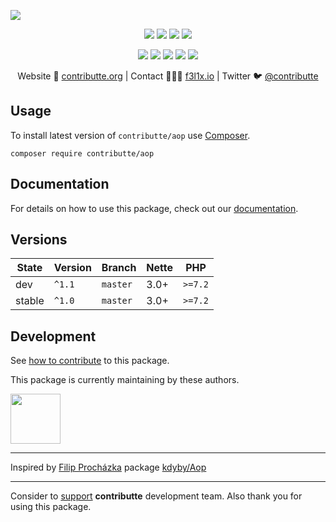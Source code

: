 ![](https://heatbadger.now.sh/github/readme/contributte/aop/)

<p align=center>
  <a href="https://github.com/contributte/aop/actions"><img src="https://github.com/contributte/aop/workflows/build/badge.svg"></a>
  <a href="https://coveralls.io/r/contributte/aop"><img src="https://badgen.net/coveralls/c/github/contributte/aop?cache=300"></a>
  <a href="https://packagist.org/packages/contributte/aop"><img src="https://badgen.net/packagist/dm/contributte/aop"></a>
  <a href="https://packagist.org/packages/contributte/aop"><img src="https://badgen.net/packagist/v/contributte/aop"></a>
</p>
<p align=center>
  <a href="https://packagist.org/packages/contributte/aop"><img src="https://badgen.net/packagist/php/contributte/aop"></a>
  <a href="https://github.com/contributte/aop"><img src="https://badgen.net/github/license/contributte/aop"></a>
  <a href="https://bit.ly/ctteg"><img src="https://badgen.net/badge/support/gitter/cyan"></a>
  <a href="https://bit.ly/cttfo"><img src="https://badgen.net/badge/support/forum/yellow"></a>
  <a href="https://contributte.org/partners.html"><img src="https://badgen.net/badge/sponsor/donations/F96854"></a>
</p>

<p align=center>
Website 🚀 <a href="https://contributte.org">contributte.org</a> | Contact 👨🏻‍💻 <a href="https://f3l1x.io">f3l1x.io</a> | Twitter 🐦 <a href="https://twitter.com/contributte">@contributte</a>
</p>

## Usage

To install latest version of `contributte/aop` use [Composer](https://getcomposer.com).

```
composer require contributte/aop
```

## Documentation

For details on how to use this package, check out our [documentation](.docs).

## Versions

| State       | Version       | Branch   | Nette | PHP      |
|-------------|---------------|----------|-------|----------|
| dev         | `^1.1`        | `master` | 3.0+  | `>=7.2`  |
| stable      | `^1.0`        | `master` | 3.0+  | `>=7.2`  |

## Development

See [how to contribute](https://contributte.org/contributing.html) to this package.

This package is currently maintaining by these authors.

<a href="https://github.com/dakorpar">
 <img width="80" height="80" src="https://avatars0.githubusercontent.com/u/9303856?v=3&s=80">
</a>

-----

Inspired by [Filip Procházka](https://github.com/fprochazka) package [kdyby/Aop](https://github.com/Kdyby/Aop)

-----


Consider to [support](https://contributte.org/partners.html) **contributte** development team.
Also thank you for using this package.
